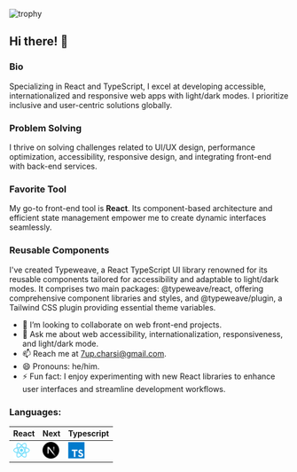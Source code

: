 ![trophy](https://github-profile-trophy.vercel.app/?username=7up-charsi)

## Hi there! 👋

### Bio

Specializing in React and TypeScript, I excel at developing accessible, internationalized and responsive web apps with light/dark modes. I prioritize inclusive and user-centric solutions globally.

### Problem Solving

I thrive on solving challenges related to UI/UX design, performance optimization, accessibility, responsive design, and integrating front-end with back-end services.

### Favorite Tool

My go-to front-end tool is **React**. Its component-based architecture and efficient state management empower me to create dynamic interfaces seamlessly.

### Reusable Components

I've created Typeweave, a React TypeScript UI library renowned for its reusable components tailored for accessibility and adaptable to light/dark modes. It comprises two main packages: @typeweave/react, offering comprehensive component libraries and styles, and @typeweave/plugin, a Tailwind CSS plugin providing essential theme variables.

- 👯 I’m looking to collaborate on web front-end projects.
- 💬 Ask me about web accessibility, internationalization, responsiveness, and light/dark mode.
- 📫 Reach me at [7up.charsi@gmail.com](mailto:7up.charsi@gmail.com).
- 😄 Pronouns: he/him.
- ⚡ Fun fact: I enjoy experimenting with new React libraries to enhance user interfaces and streamline development workflows.

### Languages:

| React | Next | Typescript |
| ----- | ---- | ---------- |
| <img src="https://github.com/devicons/devicon/blob/master/icons/react/react-original.svg" title="react"  alt="react" width="30" height="30"/> | <img src="https://github.com/devicons/devicon/blob/master/icons/nextjs/nextjs-original.svg" title="next"  alt="next" width="30" height="30"/> | <img src="https://github.com/devicons/devicon/blob/master/icons/typescript/typescript-original.svg" title="typescript"  alt="typescript" width="30" height="30" /> |
